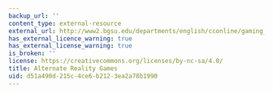 ```yaml
---
backup_url: ''
content_type: external-resource
external_url: http://www2.bgsu.edu/departments/english/cconline/gaming_issue_2008/Bono_ARG/whatareargs.html
has_external_licence_warning: true
has_external_license_warning: true
is_broken: ''
license: https://creativecommons.org/licenses/by-nc-sa/4.0/
title: Alternate Reality Games
uid: d51a490d-215c-4ce6-b212-3ea2a78b1990
---
```

